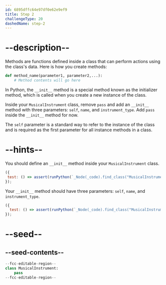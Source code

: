 ```yaml
---
id: 6895dffc64e97df0e62e9ef9
title: Step 2
challengeType: 20
dashedName: step-2
---
```


# --description--

Methods are functions defined inside a class that can perform actions using the class's data. Here is how you create methods:

```python
def method_name(parameter1, parameter2,...):
    # Method contents will go here
```

In Python, the `__init__` method is a special method known as the initializer method, which is called when you create a new instance of the class.

Inside your `MusicalInstrument` class, remove `pass` and add an `__init__` method with three parameters: `self`, `name`, and `instrument_type`. Add `pass` inside the `__init__` method for now.

The `self` parameter is a standard way to refer to the instance of the class and is required as the first parameter for all instance methods in a class.

# --hints--

You should define an `__init__` method inside your `MusicalInstrument` class.

```js
({
 test: () => assert(runPython(`_Node(_code).find_class("MusicalInstrument").has_function("__init__")`))
});
```

Your `__init__` method should have three parameters: `self`, `name`, and `instrument_type`.

```js
({
  test: () => assert(runPython(`_Node(_code).find_class("MusicalInstrument").find_function("__init__").has_args("self, name, instrument_type")`))
});
```

# --seed--

## --seed-contents--

```py
--fcc-editable-region--
class MusicalInstrument:
    pass
--fcc-editable-region--
```
